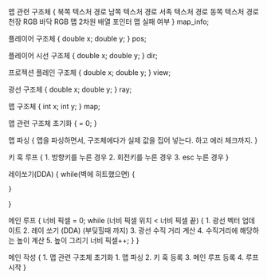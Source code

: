
맵 관련 구조체
{
	북쪽 텍스처 경로
	남쪽 텍스처 경로
	서족 텍스처 경로
	동쪽 텍스처 경로
	천장 RGB
	바닥 RGB
	맵 2차원 배열 포인터
	맵 실패 여부
} map_info;

플레이어 구조체
{
	double	x;
	double y;
} pos;

플레이어 시선 구조체
{
	double	x;
	double	y;
} dir;

프로젝션 플레인 구조체
{
	double x;
	double y;
} view;

광선 구조체
{
	double x;
	double y;
} ray;

맵 구조체
{
	int	x;
	int	y;
} map;

맵 관련 구조체 초기화
{
	= 0;
}

맵 파싱
{
	맵을 파싱하면서, 구조체에다가 실제 값을 집어 넣는다.
	하고 에러 체크까지.
}

키 훅 루프
{
	1. 방향키를 누른 경우
	2. 회전키를 누른 경우
	3. esc 누른 경우
}

레이쏘기(DDA)
{
	while(벽에 히트했으면)
	{

	}
}

메인 루프
{
	너비 픽셀  = 0;
	while (너비 픽셀 위치 < 너비 픽셀 끝)
	{
		1. 광선 벡터 업데이트
		2. 레이 쏘기 (DDA) (부딪힐때 까지)
		3. 광선 수직 거리 계산
		4. 수직거리에 해당하는 높이 계산
		5. 높이 그리기
		너비 픽셀++;
	}
}

메인 작성
{
	1. 맵 관련 구조체 초기화
	1. 맵 파싱
	2. 키 훅 등록
	3. 메인 루프 등록
	4. 루프 시작
}